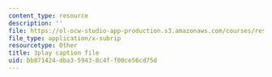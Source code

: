 ```yaml
---
content_type: resource
description: ''
file: https://ol-ocw-studio-app-production.s3.amazonaws.com/courses/res-10-s95-physics-of-covid-19-transmission-fall-2020/bb871424dba359438c4ff00ce56cd75d_0VppWRGt0uk.vtt
file_type: application/x-subrip
resourcetype: Other
title: 3play caption file
uid: bb871424-dba3-5943-8c4f-f00ce56cd75d
---
```

